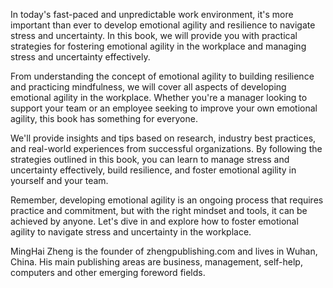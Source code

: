 
In today's fast-paced and unpredictable work environment, it's more important than ever to develop emotional agility and resilience to navigate stress and uncertainty. In this book, we will provide you with practical strategies for fostering emotional agility in the workplace and managing stress and uncertainty effectively.

From understanding the concept of emotional agility to building resilience and practicing mindfulness, we will cover all aspects of developing emotional agility in the workplace. Whether you're a manager looking to support your team or an employee seeking to improve your own emotional agility, this book has something for everyone.

We'll provide insights and tips based on research, industry best practices, and real-world experiences from successful organizations. By following the strategies outlined in this book, you can learn to manage stress and uncertainty effectively, build resilience, and foster emotional agility in yourself and your team.

Remember, developing emotional agility is an ongoing process that requires practice and commitment, but with the right mindset and tools, it can be achieved by anyone. Let's dive in and explore how to foster emotional agility to navigate stress and uncertainty in the workplace.

MingHai Zheng is the founder of zhengpublishing.com and lives in Wuhan, China. His main publishing areas are business, management, self-help, computers and other emerging foreword fields.
